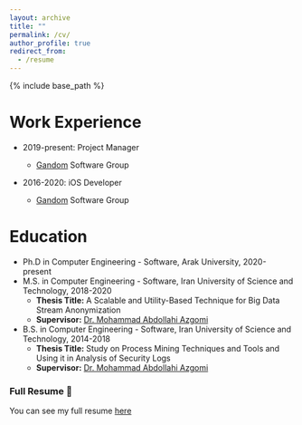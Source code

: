 ```yaml
---
layout: archive
title: ""
permalink: /cv/
author_profile: true
redirect_from:
  - /resume
---
```


{% include base_path %}

Work Experience
======
* 2019-present: Project Manager
  * [Gandom](http://gandom.co) Software Group

* 2016-2020: iOS Developer
  * [Gandom](http://gandom.co) Software Group

Education
======
* Ph.D in Computer Engineering - Software, Arak University, 2020-present
* M.S. in Computer Engineering - Software, Iran University of Science and Technology, 2018-2020
  * **Thesis Title:** A Scalable and Utility-Based Technique for Big Data Stream Anonymization
  * **Supervisor:** [Dr. Mohammad Abdollahi Azgomi](http://webpages.iust.ac.ir/azgomi/)
* B.S. in Computer Engineering - Software, Iran University of Science and Technology, 2014-2018
  * **Thesis Title:** Study on Process Mining Techniques and Tools and Using it in Analysis of Security Logs
  * **Supervisor:** [Dr. Mohammad Abdollahi Azgomi](http://webpages.iust.ac.ir/azgomi/)

### Full Resume 📄

You can see my full resume [here](https://alirezasn.github.io/files/resume.pdf)

